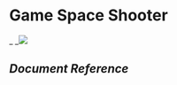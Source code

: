 # **Game Space Shooter**
_ _![](https://lh5.googleusercontent.com/9c0q0VkJGLCR6oeoYL3G_esaNY7wEEDHLpNXuzQIolqXUI5XA3L2vr4lKTyrOwx4uLCdJw)
## *Document Reference*

